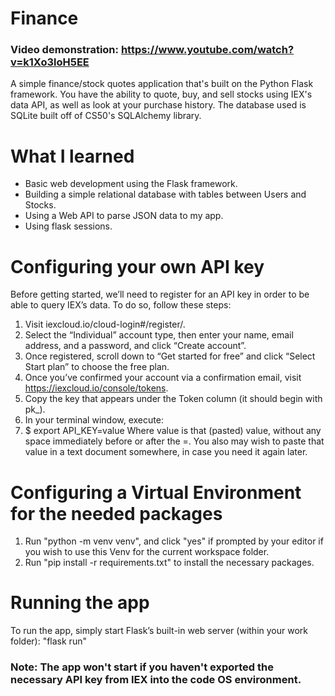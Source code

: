 # Finance

### Video demonstration: <https://www.youtube.com/watch?v=k1Xo3loH5EE>

A simple finance/stock quotes application that's built on the Python Flask framework. You have the ability to quote, buy, and sell stocks using IEX's data API, as well as look at your purchase history. The database used is SQLite built off of CS50's SQLAlchemy library.

# What I learned

* Basic web development using the Flask framework.
* Building a simple relational database with tables between Users and Stocks.
* Using a Web API to parse JSON data to my app.
* Using flask sessions.

# Configuring your own API key
Before getting started, we’ll need to register for an API key in order to be able to query IEX’s data. To do so, follow these steps:

1. Visit iexcloud.io/cloud-login#/register/.
2. Select the “Individual” account type, then enter your name, email address, and a password, and click “Create account”.
3. Once registered, scroll down to “Get started for free” and click “Select Start plan” to choose the free plan.
4. Once you’ve confirmed your account via a confirmation email, visit https://iexcloud.io/console/tokens.
5. Copy the key that appears under the Token column (it should begin with pk_).
6. In your terminal window, execute:
7. $ export API_KEY=value
Where value is that (pasted) value, without any space immediately before or after the =. You also may wish to paste that value in a text document somewhere, in case you need it again later.

# Configuring a Virtual Environment for the needed packages

1. Run "python -m venv venv", and click "yes" if prompted by your editor if you wish to use this Venv for the current workspace folder.
2. Run "pip install -r requirements.txt" to install the necessary packages.

# Running the app

To run the app, simply start Flask’s built-in web server (within your work folder):
"flask run"
### Note: The app won't start if you haven't exported the necessary API key from IEX into the code OS environment.
